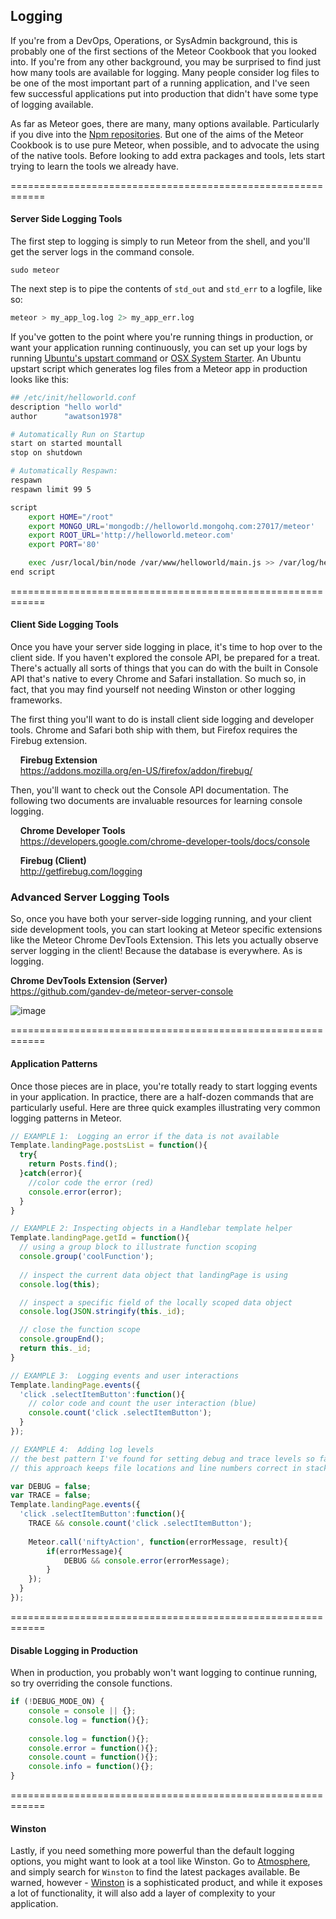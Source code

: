 ## Logging

If you're from a DevOps, Operations, or SysAdmin background, this is probably one of the first sections of the Meteor Cookbook that you looked into.  If you're from any other background, you may be surprised to find just how many tools are available for logging.  Many people consider log files to be one of the most important part of a running application, and I've seen few successful applications put into production that didn't have some type of logging available.  

As far as Meteor goes, there are many, many options available.  Particularly if you dive into the [Npm repositories](https://npmjs.org/search?q=logging).  But one of the aims of the Meteor Cookbook is to use pure Meteor, when possible, and to advocate the using of the native tools.  Before looking to add extra packages and tools, lets start trying to learn the tools we already have.  

============================================================
#### Server Side Logging Tools  
The first step to logging is simply to run Meteor from the shell, and you'll get the server logs in the command console.

````
sudo meteor
````
The next step is to pipe the contents of ``std_out`` and ``std_err`` to a logfile, like so:

````sh
meteor > my_app_log.log 2> my_app_err.log
````

If you've gotten to the point where you're running things in production, or want your application running continuously, you can set up your logs by running [Ubuntu's upstart command](http://upstart.ubuntu.com/) or [OSX System Starter](https://developer.apple.com/library/mac/documentation/Darwin/Reference/ManPages/man8/SystemStarter.8.html).  An Ubuntu upstart script which generates log files from a Meteor app in production looks like this:  

````sh
## /etc/init/helloworld.conf
description "hello world"
author      "awatson1978"

# Automatically Run on Startup
start on started mountall
stop on shutdown

# Automatically Respawn:
respawn
respawn limit 99 5

script
    export HOME="/root"
    export MONGO_URL='mongodb://helloworld.mongohq.com:27017/meteor'
    export ROOT_URL='http://helloworld.meteor.com'
    export PORT='80'

    exec /usr/local/bin/node /var/www/helloworld/main.js >> /var/log/helloworld.log 2>&1
end script
````

============================================================
#### Client Side Logging Tools

Once you have your server side logging in place, it's time to hop over to the client side.  If you haven't explored the console API, be prepared for a treat.  There's actually all sorts of things that you can do with the built in Console API that's native to every Chrome and Safari installation.  So much so, in fact, that you may find yourself not needing Winston or other logging frameworks.  

The first thing you'll want to do is install client side logging and developer tools.  Chrome and Safari both ship with them, but Firefox requires the Firebug extension.  

&nbsp;&nbsp;&nbsp;&nbsp;**Firebug Extension**      
&nbsp;&nbsp;&nbsp;&nbsp;https://addons.mozilla.org/en-US/firefox/addon/firebug/  

Then, you'll want to check out the Console API documentation.  The following two documents are invaluable resources for learning console logging.  

&nbsp;&nbsp;&nbsp;&nbsp;**Chrome Developer Tools**      
&nbsp;&nbsp;&nbsp;&nbsp;https://developers.google.com/chrome-developer-tools/docs/console  

&nbsp;&nbsp;&nbsp;&nbsp;**Firebug (Client)**    
&nbsp;&nbsp;&nbsp;&nbsp;http://getfirebug.com/logging  


### Advanced Server Logging Tools

So, once you have both your server-side logging running, and your client side development tools, you can start looking at Meteor specific extensions like the Meteor Chrome DevTools Extension.  This lets you actually observe server logging in the client!  Because the database is everywhere.  As is logging.

**Chrome DevTools Extension (Server)**  
https://github.com/gandev-de/meteor-server-console  


![image](https://raw.github.com/gandev-de/meteor-server-console/screenshots/package-scope-functionality.png "Meteor Server Console")  


============================================================
#### Application Patterns  

Once those pieces are in place, you're totally ready to start logging events in your application.  In practice, there are a half-dozen commands that are particularly useful.  Here are three quick examples illustrating very common logging patterns in Meteor.  

````js
// EXAMPLE 1:  Logging an error if the data is not available
Template.landingPage.postsList = function(){
  try{
    return Posts.find();
  }catch(error){
    //color code the error (red)
    console.error(error);
  }
}

// EXAMPLE 2: Inspecting objects in a Handlebar template helper
Template.landingPage.getId = function(){
  // using a group block to illustrate function scoping
  console.group('coolFunction');
  
  // inspect the current data object that landingPage is using
  console.log(this);

  // inspect a specific field of the locally scoped data object
  console.log(JSON.stringify(this._id);

  // close the function scope
  console.groupEnd();
  return this._id;
}

// EXAMPLE 3:  Logging events and user interactions  
Template.landingPage.events({
  'click .selectItemButton':function(){
    // color code and count the user interaction (blue)
    console.count('click .selectItemButton');
  }
});

// EXAMPLE 4:  Adding log levels
// the best pattern I've found for setting debug and trace levels so far
// this approach keeps file locations and line numbers correct in stack traces

var DEBUG = false;
var TRACE = false;
Template.landingPage.events({
  'click .selectItemButton':function(){
    TRACE && console.count('click .selectItemButton');
    
    Meteor.call('niftyAction', function(errorMessage, result){
        if(errorMessage){
            DEBUG && console.error(errorMessage);    
        }
    });
  }
});

````

============================================================
#### Disable Logging in Production

When in production, you probably won't want logging to continue running, so try overriding the console functions.  
````js
if (!DEBUG_MODE_ON) {
    console = console || {};
    console.log = function(){};
    
    console.log = function(){};
    console.error = function(){};
    console.count = function(){};
    console.info = function(){};
}
````


============================================================
#### Winston  
Lastly, if you need something more powerful than the default logging options, you might want to look at a tool like Winston.  Go to [Atmosphere](https://atmosphere.meteor.com), and simply search for ``Winston`` to find the latest packages available.  Be warned, however - [Winston](https://github.com/flatiron/winston) is a sophisticated product, and while it exposes a lot of functionality, it will also add a layer of complexity to your application.  
